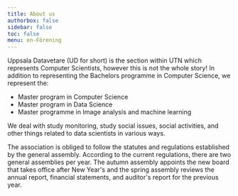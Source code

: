 ```yaml
---
title: About us
authorbox: false
sidebar: false
toc: false
menu: en-Förening
---
```



Uppsala Datavetare (UD for short) is the section within UTN which represents Computer Scientists, however this is not the whole story! In addition to representing the Bachelors programme in Computer Science, we represent the:
* Master program in Computer Science
* Master program in Data Science
* Master programme in Image analysis and machine learning

We deal with study monitoring, study social issues, social activities, and other things related to data scientists in various ways.

The association is obliged to follow the statutes and regulations established by the general assembly. According to the current regulations, there are two general assemblies per year. The autumn assembly appoints the new board that takes office after New Year's and the spring assembly reviews the annual report, financial statements, and auditor's report for the previous year.